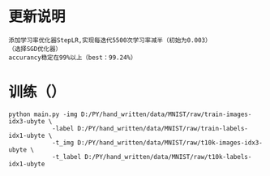 # 更新说明

    添加学习率优化器StepLR,实现每迭代5500次学习率减半（初始为0.003）
    （选择SGD优化器）
    accurancy稳定在99%以上（best：99.24%）

# 训练（）

    python main.py -img D:/PY/hand_written/data/MNIST/raw/train-images-idx3-ubyte \
                -label D:/PY/hand_written/data/MNIST/raw/train-labels-idx1-ubyte \
                -t_img D:/PY/hand_written/data/MNIST/raw/t10k-images-idx3-ubyte \
                -t_label D:/PY/hand_written/data/MNIST/raw/t10k-labels-idx1-ubyte 
